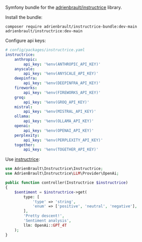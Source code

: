 Symfony bundle for the [adrienbrault/instructrice][instructrice] library.

Install the bundle:
```
composer require adrienbrault/instructrice-bundle:dev-main adrienbrault/instructrice:dev-main
```

Configure api keys:
```yaml
# config/packages/instructrice.yaml
instructrice:
    anthropic:
        api_key: '%env(ANTHROPIC_API_KEY)'
    anyscale:
        api_key: '%env(ANYSCALE_API_KEY)'
    deepinfra:
        api_key: '%env(DEEPINFRA_API_KEY)'
    fireworks:
        api_key: '%env(FIREWORKS_API_KEY)'
    groq:
        api_key: '%env(GROQ_API_KEY)'
    mistral:
        api_key: '%env(MISTRAL_API_KEY)'
    ollama:
        api_key: '%env(OLLAMA_API_KEY)'
    openai:
        api_key: '%env(OPENAI_API_KEY)'
    perplexity:
        api_key: '%env(PERPLEXITY_API_KEY)'
    together:
        api_key: '%env(TOGETHER_API_KEY)'
```

Use [instructrice][instructrice]:
```php
use AdrienBrault\Instructrice\Instructrice;
use AdrienBrault\Instructrice\LLM\Provider\OpenAi;

public function controller(Instructrice $instructrice)
{
    $sentiment = $instructrice->get(
        type: [
            'type' => 'string',
            'enum' => ['positive', 'neutral', 'negative'],
        ],
        'Pretty descent!',
        'Sentiment analysis',
        llm: OpenAi::GPT_4T
    );
}
```

[instructrice]: https://github.com/adrienbrault/instructrice
